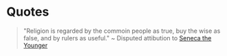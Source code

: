 # Quotes

> "Religion is regarded by the commoin people as true, buy the wise as false, and by rulers as useful." ~ Disputed attibution to [Seneca the Younger](https://en.wikiquote.org/wiki/Seneca_the_Younger#Disputed)